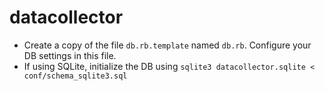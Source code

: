 # datacollector

* Create a copy of the file `db.rb.template` named `db.rb`. Configure your
  DB settings in this file.
* If using SQLite, initialize the DB using
  `sqlite3 datacollector.sqlite < conf/schema_sqlite3.sql`
